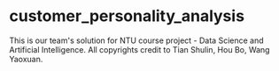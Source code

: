 # customer_personality_analysis
This is our team's solution for NTU course project - Data Science and Artificial Intelligence. All copyrights credit to Tian Shulin, Hou Bo, Wang Yaoxuan.
